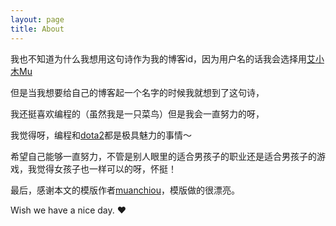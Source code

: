 ```yaml
---
layout: page
title: About
---
```




我也不知道为什么我想用这句诗作为我的博客id，因为用户名的话我会选择用[艾小木Mu](http://github.com/zj0511)

但是当我想要给自己的博客起一个名字的时候我就想到了这句诗，

我还挺喜欢编程的（虽然我是一只菜鸟）但是我会一直努力的呀，

我觉得呀，编程和[dota2](http://www.dota2.com.cn/index.htm)都是极具魅力的事情～

希望自己能够一直努力，不管是别人眼里的适合男孩子的职业还是适合男孩子的游戏，我觉得女孩子也一样可以的呀，怀挺！



最后，感谢本文的模版作者[muanchiou](http://twitter.com/muanchiou)，模版做的很漂亮。

Wish we have a nice day. ♥